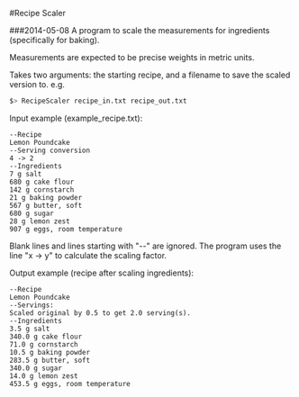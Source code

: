 #Recipe Scaler

###2014-05-08
A program to scale the measurements for ingredients (specifically for baking).

Measurements are expected to be precise weights in metric units.

Takes two arguments: the starting recipe, and a filename to save the scaled version to.
e.g. 

```Bash
$> RecipeScaler recipe_in.txt recipe_out.txt
```

Input example (example_recipe.txt):

```
--Recipe
Lemon Poundcake
--Serving conversion
4 -> 2
--Ingredients
7 g salt
680 g cake flour
142 g cornstarch
21 g baking powder
567 g butter, soft
680 g sugar
28 g lemon zest
907 g eggs, room temperature
```

Blank lines and lines starting with "--" are ignored.
The program uses the line "x -> y" to calculate the scaling factor.

Output example (recipe after scaling ingredients):

```
--Recipe
Lemon Poundcake
--Servings:
Scaled original by 0.5 to get 2.0 serving(s).
--Ingredients
3.5 g salt
340.0 g cake flour
71.0 g cornstarch
10.5 g baking powder
283.5 g butter, soft
340.0 g sugar
14.0 g lemon zest
453.5 g eggs, room temperature
```
